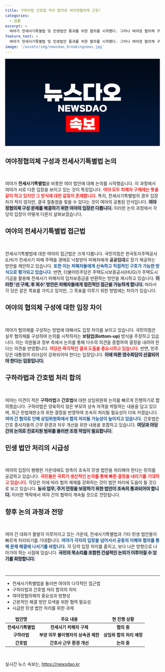 ```yaml
---
title: 구하라법 간호법 처리 합의로 여야정협의체 긴장!
categories:
  - 법률
excerpt: >
  여야가 전세사기특별법 및 민생법안 통과를 위한 협의를 시작했다. 그러나 여야정 협의체 구성 방식에는 의견 차이가 있어 갈등이 예상된다. 과연 이견을 어떻게 극복할지가 주목된다.
feature_text: >
  여야가 전세사기특별법 및 민생법안 통과를 위한 협의를 시작했다. 그러나 여야정 협의체 구성 방식에는 의견 차이가 있어 갈등이 예상된다. 과연 이견을 어떻게 극복할지가 주목된다.
image: '/assets/img/newsdao_breakingnews.jpg'
---
```


<p><img src="/assets/img/newsdao_breakingnews.jpg" alt="firstkoreanews 속보" /></p>

<h2 data-ke-size="size26">여야정협의체 구성과 전세사기특별법 논의</h2>

<p data-ke-size="size16">&nbsp;</p>

<p>여야가 <strong>전세사기특별법</strong>을 비롯한 여러 법안에 대해 논의를 시작했습니다. 이 과정에서 여야가 서로 다른 입장을 보이고 있는 것이 특징입니다. <b><span style="color: #ee2323;">여야 모두 피해자 구제에는 뜻을 같이 하고 있지만 그 방식에 대한 갈등이 존재합니다.</span></b> 특히, 전세사기특별법의 경우 입장 차가 적지 않지만, 결국 절충점을 찾을 수 있다는 것이 여야의 공통된 인식입니다. <b><span style="background-color: #21538527;">여야정협의체 구성 문제를 해결하기 위한 여야의 입장은 다릅니다.</span></b> 이러한 논의 과정에서 각 당의 입장이 어떻게 다른지 살펴보겠습니다.</p>

<h2 data-ke-size="size26">여야의 전세사기특별법 접근법</h2>

<p data-ke-size="size16">&nbsp;</p>

<p>전세사기특별법에 대한 여야의 접근법은 크게 다릅니다. 국민의힘은 한국토지주택공사(LH)가 전세사기 피해 주택을 경매로 낙찰받아 피해자에게 <strong>공공임대</strong>로 장기 제공하는 방안을 제안하고 있습니다. <b><span style="color: #1a5490;">또한 이는 피해자들에게 신속하고 직접적인 구호가 가능한 방식으로 평가되고 있습니다.</span></b> 반면, 더불어민주당은 주택도시보증공사(HUG)가 주택도시기금을 활용해 전세사기 피해자의 임차보증금을 반환하는 방안을 제시하고 있습니다. <b><span style="background-color: #21538527;">이러한 '선 구제, 후 회수' 방안은 피해자들에게 점진적인 접근을 가능하게 합니다.</span></b> 따라서 각 당은 같은 목표를 가지고 있지만, 그 목표를 이루기 위한 방법에는 차이가 있습니다.</p>

<h2 data-ke-size="size26">여야의 협의체 구성에 대한 입장 차이</h2>

<p data-ke-size="size16">&nbsp;</p>

<p>여야가 협의체를 구성하는 방법에 대해서도 입장 차이를 보이고 있습니다. 국민의힘은 실무 협의체를 구성하여 논의를 시작하자는 <strong>보텀업(Bottom-up)</strong> 방식을 주장하고 있습니다. 이는 의원들과 정부 측에서 논의를 통해 다수의 의견을 종합하여 결정을 내려야 한다는 의견을 반영합니다. <b><span style="color: #ee2323;">여당은 즉각적인 결과 도출을 중요시하고 있습니다.</span></b> 반면, 민주당은 대통령의 리더십이 강화되어야 한다는 입장입니다. <b><span style="background-color: #21538527;">이에 따른 영수회담이 선결되어야 한다는 입장입니다.</span></b></p>

<h2 data-ke-size="size26">구하라법과 간호법 처리 합의</h2>

<p data-ke-size="size16">&nbsp;</p>

<p>여야는 이견이 적은 <strong>구하라법</strong>과 <strong>간호법</strong>에 대한 상임위원회 논의를 빠르게 진행하기로 합의했습니다. 구하라법은 양육하지 않은 부모의 상속 자격을 박탈하는 내용을 담고 있으며, 최근 헌법재판소의 위헌 결정을 반영하여 조속히 처리될 필요성이 더욱 커졌습니다. <b><span style="color: #1a5490;">여야 간 협의로 인해 상임위원회에서 합의 처리될 가능성이 높아지고 있습니다.</span></b> 간호법은 간호 종사자들의 근무 환경과 처우 개선을 위한 내용을 포함하고 있습니다. <b><span style="background-color: #21538527;">여당과 야당 간의 논의로 진료지원 범위를 둘러싼 조정 작업이 필요합니다.</span></b></p>

<h2 data-ke-size="size26">민생 법안 처리의 시급성</h2>

<p data-ke-size="size16">&nbsp;</p>

<p>여야의 입장이 팽팽한 가운데에도 양측이 조속히 민생 법안을 처리해야 한다는 민의를 공감하고 있습니다. <b><span style="color: #ee2323;">국민들은 국회가 생산적인 논의를 통해 빠른 결정을 내리기를 기대하고 있습니다.</span></b> 각당은 이에 따라 협의 체제를 강화하는 것이 법안 처리에 도움이 될 것으로 보고 있습니다. <b><span style="background-color: #21538527;">농사 업무, 주거 안정을 보장하기 위한 법안이 조속히 통과되어야 합니다.</span></b> 이러한 맥락에서 여야 간의 협력이 계속될 것으로 전망됩니다.</p>

<h2 data-ke-size="size26">향후 논의 과정과 전망</h2>

<p data-ke-size="size16">&nbsp;</p>

<p>여야 간 대화가 활발히 이루어지고 있는 가운데, 전세사기특별법과 기타 민생 법안들이 빠르게 처리되기를 기대합니다. <b><span style="color: #1a5490;">여야가 각자의 입장을 넘어서서 공동의 이해와 협의를 통해 문제 해결에 나서기를 바랍니다.</span></b> 각 당의 입장 차이를 좁히고, 보다 나은 방향으로 나아가야 하는 시점에 있습니다. <b><span style="background-color: #21538527;">국민의 목소리를 포함한 건설적인 논의가 이루어질 수 있기를 희망합니다.</span></b></p>

<p data-ke-size="size16">&nbsp;</p>

<hr />

<ul>
    <li>전세사기특별법을 둘러싼 여야의 다각적인 접근법</li>
    <li>구하라법과 간호법 처리 합의의 의미</li>
    <li>여야정협의체의 중요성과 방향성</li>
    <li>근본적인 해결 방안 모색을 위한 협력 필요성</li>
    <li>시급한 민생 법안 처리를 위한 과제</li>
</ul>

<table style="border-collapse: collapse; width: 100%;">
    <thead>
        <tr>
            <td style="text-align: center; height: 17px;"><b>법안명</b></td>
            <td style="text-align: center; height: 17px;"><b>주요 내용</b></td>
            <td style="text-align: center; height: 17px;"><b>현 진행 상황</b></td>
        </tr>
    </thead>
    <tbody>
        <tr>
            <td style="text-align: center; height: 17px;"><b>전세사기특별법</b></td>
            <td style="text-align: center; height: 17px;"><b>전세사기 피해자 구제</b></td>
            <td style="text-align: center; height: 17px;"><b>협의 중</b></td>
        </tr>
        <tr>
            <td style="text-align: center; height: 17px;"><b>구하라법</b></td>
            <td style="text-align: center; height: 17px;"><b>부양 의무 불이행자의 상속권 제한</b></td>
            <td style="text-align: center; height: 17px;"><b>상임위 합의 처리 예정</b></td>
        </tr>
        <tr>
            <td style="text-align: center; height: 17px;"><b>간호법</b></td>
            <td style="text-align: center; height: 17px;"><b>간호사 근무 환경 개선</b></td>
            <td style="text-align: center; height: 17px;"><b>논의 중</b></td>
        </tr>
    </tbody>
</table> 

<p data-ke-size="size16">&nbsp;</p>
실시간 뉴스 속보는, <a href="https://newsdao.kr" rel="dofollow">https://newsdao.kr</a>


